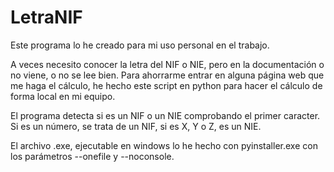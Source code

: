 # LetraNIF
Este programa lo he creado para mi uso personal en el trabajo.

A veces necesito conocer la letra del NIF o NIE, pero en la documentación o no viene, o no se lee bien. 
Para ahorrarme entrar en alguna página web que me haga el cálculo, he hecho este script en python para hacer el cálculo de forma local en mi equipo. 

El programa detecta si es un NIF o un NIE comprobando el primer caracter. Si es un número, se trata de un NIF, si es X, Y o Z, es un NIE.

El archivo .exe, ejecutable en windows lo he hecho con pyinstaller.exe con los parámetros --onefile y --noconsole. 
